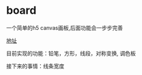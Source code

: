# board
一个简单的h5 canvas画板,后面功能会一步步完善

[地址](https://ganother.github.io/board/index.html)

目前实现的功能：铅笔，方形，线段，对称变换, 调色板

接下来的事情：线条宽度
